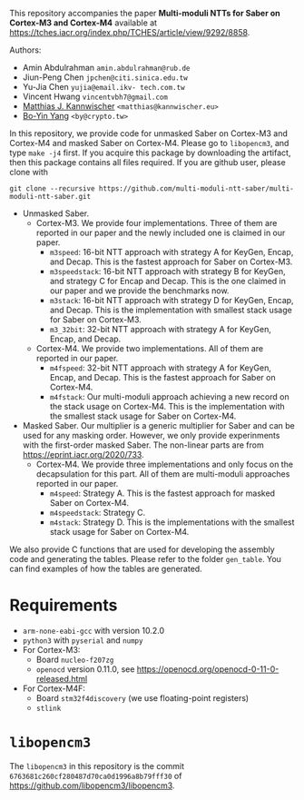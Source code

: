 
This repository accompanies the paper **Multi-moduli NTTs for Saber on Cortex-M3 and Cortex-M4** available at https://tches.iacr.org/index.php/TCHES/article/view/9292/8858.

Authors:
- Amin Abdulrahman `amin.abdulrahman@rub.de`
- Jiun-Peng Chen `jpchen@citi.sinica.edu.tw`
- Yu-Jia Chen `yujia@email.ikv- tech.com.tw`
- Vincent Hwang `vincentvbh7@gmail.com`
- [Matthias J. Kannwischer](https://kannwischer.eu/) `<matthias@kannwischer.eu>`
- [Bo-Yin Yang](https://homepage.iis.sinica.edu.tw/pages/byyang/) `<by@crypto.tw>`

In this repository, we provide code for unmasked Saber on Cortex-M3 and Cortex-M4 and masked Saber on Cortex-M4. Please go to `libopencm3`, and type `make -j4` first.
If you acquire this package by downloading the artifact, then this package contains all files required.
If you are github user, please clone with
```
git clone --recursive https://github.com/multi-moduli-ntt-saber/multi-moduli-ntt-saber.git
```

- Unmasked Saber.
    - Cortex-M3. We provide four implementations. Three of them are reported in our paper and the newly included one is claimed in our paper.
        - `m3speed`: 16-bit NTT approach with strategy A for KeyGen, Encap, and Decap. This is the fastest approach for Saber on Cortex-M3.
        - `m3speedstack`: 16-bit NTT approach with strategy B for KeyGen, and strategy C for Encap and Decap. This is the one claimed in our paper and we provide the benchmarks now.
        - `m3stack`: 16-bit NTT approach with strategy D for KeyGen, Encap, and Decap. This is the implementation with smallest stack usage for Saber on Cortex-M3.
        - `m3_32bit`: 32-bit NTT approach with strategy A for KeyGen, Encap, and Decap.
    - Cortex-M4. We provide two implementations. All of them are reported in our paper.
        - `m4fspeed`: 32-bit NTT approach with strategy A for KeyGen, Encap, and Decap. This is the fastest approach for Saber on Cortex-M4.
        - `m4fstack`: Our multi-moduli approach achieving a new record on the stack usage on Cortex-M4. This is the implementation with the smallest stack usage for Saber on Cortex-M4.
- Masked Saber. Our multiplier is a generic multiplier for Saber and can be used for any masking order. However, we only provide experinments with the first-order masked Saber. The non-linear parts are from https://eprint.iacr.org/2020/733.
    - Cortex-M4. We provide three implementations and only focus on the decapsulation for this part. All of them are multi-moduli approaches reported in our paper.
        - `m4speed`: Strategy A. This is the fastest approach for masked Saber on Cortex-M4.
        - `m4speedstack`: Strategy C.
        - `m4stack`: Strategy D. This is the implementations with the smallest stack usage for Saber on Cortex-M4.

We also provide C functions that are used for developing the assembly code and generating the tables. Please refer to the folder `gen_table`. You can find examples of how the tables are generated.

# Requirements

- `arm-none-eabi-gcc` with version 10.2.0
- `python3` with `pyserial` and `numpy`
- For Cortex-M3:
    - Board `nucleo-f207zg`
    - `openocd` version 0.11.0, see https://openocd.org/openocd-0-11-0-released.html
- For Cortex-M4F:
    - Board `stm32f4discovery` (we use floating-point registers)
    - `stlink`

# `libopencm3`
The `libopencm3` in this repository is the commit `6763681c260cf280487d70ca0d1996a8b79fff30` of https://github.com/libopencm3/libopencm3.








